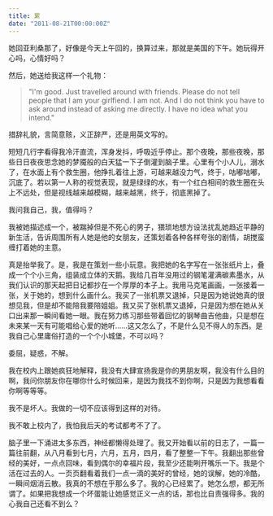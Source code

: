 ```yaml
---
title: 累
date: "2011-08-21T00:00:00Z"
---
```


她回亚利桑那了，好像是今天上午回的，换算过来，那就是美国的下午。她玩得开心吗，心情好吗？

然后，她送给我这样一个礼物：

> "I'm good. Just travelled around with friends. Please do not tell people that I am your girlfiend. I am not. And I do not think you have to ask around instead of asking me directly. I have no idea what you intend."

措辞礼貌，言简意赅，义正辞严，还是用英文写的。

短短几行字看得我冷汗直流，浑身发抖，呼吸近乎停止。那个夜晚，那些夜晚，那些日日夜夜思念她的梦魇般的白天猛一下子倒灌到脑子里。心里有个小人儿，溺水了，在水面上有个救生圈，他挣扎着往上游，可越来越没力气，终于，咕嘟咕嘟，沉底了。若以第一人称的视觉表现，就是绿绿的水，有一个红白相间的救生圈在头上不远处，但是视线越来越模糊，越来越黑，终于，彻底黑掉了。

我问我自己，我，值得吗？

我被她描述成一个，被踹掉但是不死心的男子，猥琐地想方设法扰乱她趋近平静的新生活，告诉周围所有人她是他的女朋友，还策划着各种各样夸张的剧情，胡搅蛮缠打着她的主意。

真是抬举我了。是，我是在策划一些小玩意。我把她的名字写在一张张纸片上，叠成一个个小三角，组装成立体的天鹅。我给几百年没用过的钢笔灌满碳素墨水，从我们认识的那天起把日记都抄在一个厚厚的本子上。我用马克笔画画，一张接着一张，关于她的，想到什么画什么。我买了一张机票又退掉，只是因为她说她真的很想见我，但是却不能陪我要陪姐姐。我又买了张机票又退掉，只是因为想在她从关口出来那一瞬间看她一眼。我在努力练习那些带着回忆的钢琴曲吉他曲，只是想在未来某一天有可能唱给心爱的她听……这又怎么了，不是什么见不得人的东西。是我自己心里庸俗打造的一个个小城堡，不可以吗？

委屈，疑惑，不解。

我在校内上跟她疯狂地解释，我没有大肆宣扬我是你的男朋友啊，我没有什么目的啊，我问你朋友你在哪你什么时候回来，是因为我找不到你啊，只是因为我想看看你啊等等等。

我不是坏人。我做的一切不应该得到这样的对待。

我不敢上校内了，我怕我后天的考试都考不了了。

脑子里一下涌进太多东西，神经都懒得处理了。我又开始看以前的日志了，一篇一篇往前翻，从八月看到七月，六月，五月，四月，看了整整一下午。我翻出那些曾经的美好，一点点回味，看到偶尔的幸福片段，我至少还能咧开嘴乐一下。我是个活在过去的人。一页页翻看着我们一点一滴的美好的曾经，她的误解，她的冷酷，一瞬间烟消云散。我真的不想在乎那么多了。我的心已经累了。她怎么想，都无所谓了。如果把我想成一个坏蛋能让她感觉正义一点的话，那也比自责强得多。我的心我自己还看不到么？
